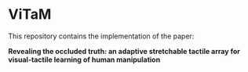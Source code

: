 # ViTaM
This repository contains the implementation of the paper:

**Revealing the occluded truth: an adaptive stretchable tactile array for visual-tactile learning of human manipulation**
